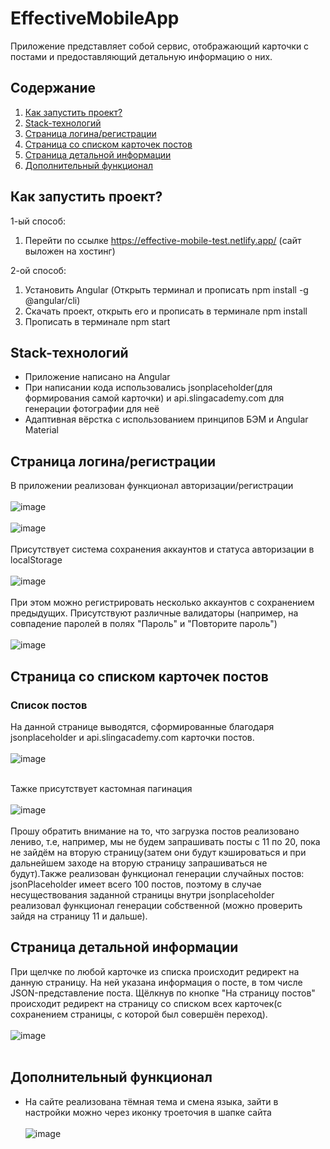 # EffectiveMobileApp
Приложение представляет собой сервис, отображающий карточки с постами и предоставляющий детальную информацию о них.
## Содержание

1. <a href = "#start">Как запустить проект?</a>
2. <a href = "#stack">Stack-технологий</a>
3. <a href = "#authorization">Страница логина/регистрации<a>
4. <a href = "#main_page">Страница со списком карточек постов<a>
5. <a href = "#info_page">Страница детальной информации</a>
6. <a href = "#additional">Дополнительный функционал</a>

<a name = start></a>
## Как запустить проект?
1-ый способ:
  1. Перейти по ссылке https://effective-mobile-test.netlify.app/ (сайт выложен на хостинг)
  
2-ой способ:
  1. Установить Angular (Открыть терминал и прописать npm install -g @angular/cli)
  2. Скачать проект, открыть его и прописать в терминале npm install
  3. Прописать в терминале npm start


<a name = stack></a>  
## Stack-технологий
- Приложение написано на Angular
- При написании кода использовались jsonplaceholder(для формирования самой карточки) и api.slingacademy.com для генерации фотографии для неё
- Адаптивная вёрстка с использованием принципов БЭМ и Angular Material

<a name = authorization></a>  
## Страница логина/регистрации
В приложении реализован функционал авторизации/регистрации
<br><br>
![image](https://github.com/lceneo/EffectiveMobile/assets/94864786/f67c7801-daff-4a98-8a67-6b7186ad87ed)
<br><br>
![image](https://github.com/lceneo/EffectiveMobile/assets/94864786/1afcca22-3d6a-40f3-93f2-bc58d5826d18)
<br><br>
Присутствует система сохранения аккаунтов и статуса авторизации в localStorage
<br><br>
![image](https://github.com/lceneo/EffectiveMobile/assets/94864786/269f3dab-8c00-4cc8-8425-288e3b7721d0)
<br><br>
При этом можно регистрировать несколько аккаунтов с сохранением предыдущих. Присутствуют различные валидаторы (например, на совпадение паролей в полях "Пароль" и "Повторите пароль")
<br><br>
![image](https://github.com/lceneo/EffectiveMobile/assets/94864786/d967b6a3-cfbd-46aa-9188-830f3b5c6546)



<a name = main_page></a>
## Страница со списком карточек постов

### Список постов
На данной странице выводятся, сформированные благодаря jsonplaceholder и api.slingacademy.com карточки постов. 
<br><br>
![image](https://github.com/lceneo/EffectiveMobile/assets/94864786/d979f3be-64b4-4cda-97a7-2a1ce8878fa2)
<br><br>

Тажке присутствует кастомная пагинация
<br><br>
![image](https://github.com/lceneo/EffectiveMobile/assets/94864786/ed04425c-5dbc-4bde-a254-9700487e4799)
<br><br>
Прошу обратить внимание на то, что загрузка постов реализовано лениво, т.е, например, мы не будем запрашивать посты с 11 по 20, пока не зайдём на вторую страницу(затем они будут кэшироваться и при дальнейшем заходе на вторую страницу запрашиваться не будут).Также реализован функционал генерации случайных постов: jsonPlaceholder имеет всего 100 постов, поэтому в случае несуществования заданной страницы внутри jsonplaceholder реализовал функционал генерации собственной (можно проверить зайдя на страницу 11 и дальше).


<a name = info_page></a>
## Страница детальной информации

При щелчке по любой карточке из списка происходит редирект на данную страницу.
На ней указана информация о посте, в том числе JSON-представление поста. Щёлкнув по кнопке "На страницу постов" происходит редирект на страницу со списком всех карточек(с сохранением страницы, с которой был совершён переход).
<br><br>
![image](https://github.com/lceneo/EffectiveMobile/assets/94864786/74780f3c-b212-4b7e-a267-07fdfb8d64eb)
<br><br>

<a name = additional></a>
## Дополнительный функционал
- На сайте реализована тёмная тема и смена языка, зайти в настройки можно через иконку троеточия в шапке сайта
<br><br>
![image](https://github.com/lceneo/EffectiveMobile/assets/94864786/677305b8-9e5a-424f-9239-cd92d4cdce68)
<br><br>
